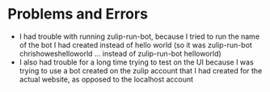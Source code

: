 # Problems and Errors
* I had trouble with running zulip-run-bot, because I tried to run the name of the bot I had created instead of hello world (so it was zulip-run-bot chrishoweshelloworld ... instead of zulip-run-bot helloworld)
* I also had trouble for a long time trying to test on the UI because I was trying to use a bot created on the zulip account that I had created for the actual website, as opposed to the localhost account
